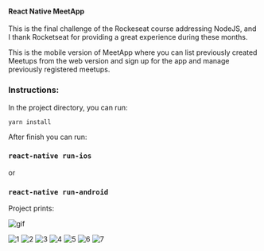 #### React Native MeetApp

This is the final challenge of the Rockeseat course addressing NodeJS, and I thank Rocketseat for providing a great experience during these months.

This is the mobile version of MeetApp where you can list previously created Meetups from the web version and sign up for the app and manage previously registered meetups.

### Instructions:

In the project directory, you can run:

`yarn install`

After finish you can run:

### `react-native run-ios`
or
### `react-native run-android`

Project prints:

![gif](https://user-images.githubusercontent.com/47576846/67600539-b5b8bd80-f748-11e9-9a55-8f9ad1cf1927.gif)

![1](https://user-images.githubusercontent.com/47576846/67600496-a46fb100-f748-11e9-8043-a4550cdda10e.png) ![2](https://user-images.githubusercontent.com/47576846/67600500-a5a0de00-f748-11e9-9908-2fad929cf376.png)
![3](https://user-images.githubusercontent.com/47576846/67600508-a9346500-f748-11e9-9529-98c12d14927f.png) ![4](https://user-images.githubusercontent.com/47576846/67600511-acc7ec00-f748-11e9-8ad4-48cb9c4b13d6.png)
![5](https://user-images.githubusercontent.com/47576846/67600518-af2a4600-f748-11e9-9be5-02b369f8b078.png) ![6](https://user-images.githubusercontent.com/47576846/67600523-b18ca000-f748-11e9-81d4-fda791f9c1cb.png)
![7](https://user-images.githubusercontent.com/47576846/67600529-b3566380-f748-11e9-8b7b-0aa76600d513.png)
